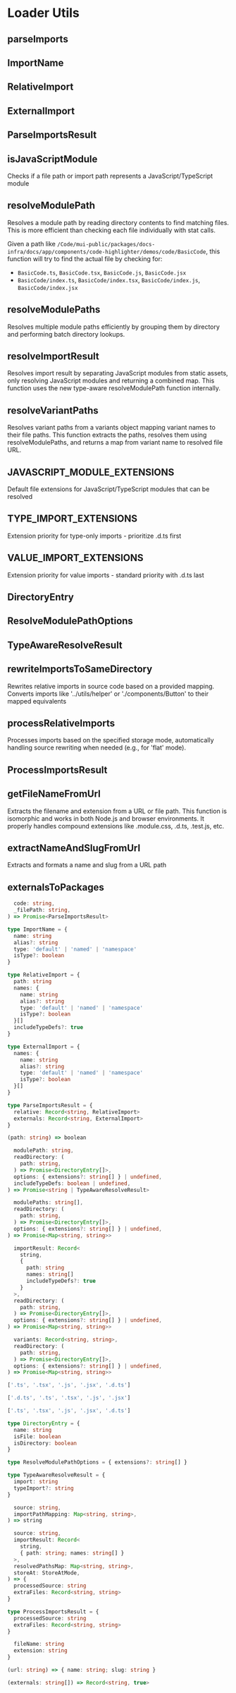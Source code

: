 # Loader Utils

[//]: types.ts "<-- Autogenerated By (do not edit the following markdown directly)"

## parseImports

## ImportName

## RelativeImport

## ExternalImport

## ParseImportsResult

## isJavaScriptModule

Checks if a file path or import path represents a JavaScript/TypeScript module

## resolveModulePath

Resolves a module path by reading directory contents to find matching files.
This is more efficient than checking each file individually with stat calls.

Given a path like `/Code/mui-public/packages/docs-infra/docs/app/components/code-highlighter/demos/code/BasicCode`,
this function will try to find the actual file by checking for:

- `BasicCode.ts`, `BasicCode.tsx`, `BasicCode.js`, `BasicCode.jsx`
- `BasicCode/index.ts`, `BasicCode/index.tsx`, `BasicCode/index.js`, `BasicCode/index.jsx`

## resolveModulePaths

Resolves multiple module paths efficiently by grouping them by directory
and performing batch directory lookups.

## resolveImportResult

Resolves import result by separating JavaScript modules from static assets,
only resolving JavaScript modules and returning a combined map.
This function uses the new type-aware resolveModulePath function internally.

## resolveVariantPaths

Resolves variant paths from a variants object mapping variant names to their file paths.
This function extracts the paths, resolves them using resolveModulePaths, and returns
a map from variant name to resolved file URL.

## JAVASCRIPT\_MODULE\_EXTENSIONS

Default file extensions for JavaScript/TypeScript modules that can be resolved

## TYPE\_IMPORT\_EXTENSIONS

Extension priority for type-only imports - prioritize .d.ts first

## VALUE\_IMPORT\_EXTENSIONS

Extension priority for value imports - standard priority with .d.ts last

## DirectoryEntry

## ResolveModulePathOptions

## TypeAwareResolveResult

## rewriteImportsToSameDirectory

Rewrites relative imports in source code based on a provided mapping.
Converts imports like '../utils/helper' or './components/Button' to their mapped equivalents

## processRelativeImports

Processes imports based on the specified storage mode, automatically handling
source rewriting when needed (e.g., for 'flat' mode).

## ProcessImportsResult

## getFileNameFromUrl

Extracts the filename and extension from a URL or file path.
This function is isomorphic and works in both Node.js and browser environments.
It properly handles compound extensions like .module.css, .d.ts, .test.js, etc.

## extractNameAndSlugFromUrl

Extracts and formats a name and slug from a URL path

## externalsToPackages

```typescript
  code: string,
  _filePath: string,
) => Promise<ParseImportsResult>
```

```typescript
type ImportName = {
  name: string
  alias?: string
  type: 'default' | 'named' | 'namespace'
  isType?: boolean
}
```

```typescript
type RelativeImport = {
  path: string
  names: {
    name: string
    alias?: string
    type: 'default' | 'named' | 'namespace'
    isType?: boolean
  }[]
  includeTypeDefs?: true
}
```

```typescript
type ExternalImport = {
  names: {
    name: string
    alias?: string
    type: 'default' | 'named' | 'namespace'
    isType?: boolean
  }[]
}
```

```typescript
type ParseImportsResult = {
  relative: Record<string, RelativeImport>
  externals: Record<string, ExternalImport>
}
```

```typescript
(path: string) => boolean
```

```typescript
  modulePath: string,
  readDirectory: (
    path: string,
  ) => Promise<DirectoryEntry[]>,
  options: { extensions?: string[] } | undefined,
  includeTypeDefs: boolean | undefined,
) => Promise<string | TypeAwareResolveResult>
```

```typescript
  modulePaths: string[],
  readDirectory: (
    path: string,
  ) => Promise<DirectoryEntry[]>,
  options: { extensions?: string[] } | undefined,
) => Promise<Map<string, string>>
```

```typescript
  importResult: Record<
    string,
    {
      path: string
      names: string[]
      includeTypeDefs?: true
    }
  >,
  readDirectory: (
    path: string,
  ) => Promise<DirectoryEntry[]>,
  options: { extensions?: string[] } | undefined,
) => Promise<Map<string, string>>
```

```typescript
  variants: Record<string, string>,
  readDirectory: (
    path: string,
  ) => Promise<DirectoryEntry[]>,
  options: { extensions?: string[] } | undefined,
) => Promise<Map<string, string>>
```

```typescript
['.ts', '.tsx', '.js', '.jsx', '.d.ts']
```

```typescript
['.d.ts', '.ts', '.tsx', '.js', '.jsx']
```

```typescript
['.ts', '.tsx', '.js', '.jsx', '.d.ts']
```

```typescript
type DirectoryEntry = {
  name: string
  isFile: boolean
  isDirectory: boolean
}
```

```typescript
type ResolveModulePathOptions = { extensions?: string[] }
```

```typescript
type TypeAwareResolveResult = {
  import: string
  typeImport?: string
}
```

```typescript
  source: string,
  importPathMapping: Map<string, string>,
) => string
```

```typescript
  source: string,
  importResult: Record<
    string,
    { path: string; names: string[] }
  >,
  resolvedPathsMap: Map<string, string>,
  storeAt: StoreAtMode,
) => {
  processedSource: string
  extraFiles: Record<string, string>
}
```

```typescript
type ProcessImportsResult = {
  processedSource: string
  extraFiles: Record<string, string>
}
```

```typescript
  fileName: string
  extension: string
}
```

```typescript
(url: string) => { name: string; slug: string }
```

```typescript
(externals: string[]) => Record<string, true>
```
